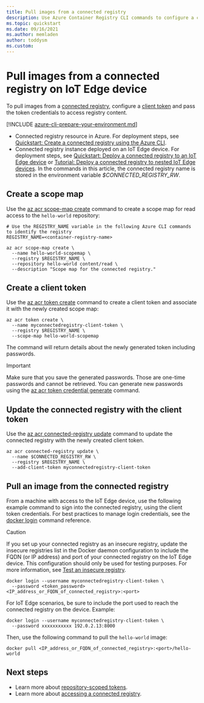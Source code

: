 ```yaml
---
title: Pull images from a connected registry
description: Use Azure Container Registry CLI commands to configure a client token and pull images from a connected registry on an IoT Edge device.
ms.topic: quickstart
ms.date: 09/16/2021
ms.author: memladen
author: toddysm
ms.custom:
---
```


# Pull images from a connected registry on IoT Edge device

To pull images from a [connected registry](intro-connected-registry.md), configure a [client token](overview-connected-registry-access.md#client-tokens) and pass the token credentials to access registry content.

[!INCLUDE [azure-cli-prepare-your-environment.md](../../includes/azure-cli-prepare-your-environment.md)]
* Connected registry resource in Azure. For deployment steps, see [Quickstart: Create a connected registry using the Azure CLI][quickstart-connected-registry-cli].
* Connected registry instance deployed on an IoT Edge device. For deployment steps, see [Quickstart: Deploy a connected registry to an IoT Edge device](quickstart-deploy-connected-registry-iot-edge-cli.md) or [Tutorial: Deploy a connected registry to nested IoT Edge devices](tutorial-deploy-connected-registry-nested-iot-edge-cli.md). In the commands in this article, the connected registry name is stored in the environment variable *$CONNECTED_REGISTRY_RW*.

## Create a scope map

Use the [az acr scope-map create][az-acr-scope-map-create] command to create a scope map for read access to the `hello-world` repository:

```azurecli
# Use the REGISTRY_NAME variable in the following Azure CLI commands to identify the registry
REGISTRY_NAME=<container-registry-name>

az acr scope-map create \
  --name hello-world-scopemap \
  --registry $REGISTRY_NAME \
  --repository hello-world content/read \
  --description "Scope map for the connected registry."
```

## Create a client token

Use the [az acr token create][az-acr-token-create] command to create a client token and associate it with the newly created scope map:

```azurecli
az acr token create \
  --name myconnectedregistry-client-token \
  --registry $REGISTRY_NAME \
  --scope-map hello-world-scopemap
```

The command will return details about the newly generated token including passwords.

  > [!IMPORTANT]
  > Make sure that you save the generated passwords. Those are one-time passwords and cannot be retrieved. You can generate new passwords using the [az acr token credential generate][az-acr-token-credential-generate] command.

## Update the connected registry with the client token

Use the [az acr connected-registry update][az-acr-connected-registry-update] command to update the connected registry with the newly created client token. 

```azurecli
az acr connected-registry update \
  --name $CONNECTED_REGISTRY_RW \
  --registry $REGISTRY_NAME \
  --add-client-token myconnectedregistry-client-token
```

## Pull an image from the connected registry

From a machine with access to the IoT Edge device, use the following example command to sign into the connected registry, using the client token credentials. For best practices to manage login credentials, see the [docker login](https://docs.docker.com/engine/reference/commandline/login/) command reference.

> [!CAUTION]
> If you set up your connected registry as an insecure registry, update the insecure registries list in the Docker daemon configuration to include the FQDN (or IP address) and port of your connected registry on the IoT Edge device. This configuration should only be used for testing purposes. For more information, see [Test an insecure registry](https://docs.docker.com/registry/insecure/).

```
docker login --username myconnectedregistry-client-token \
  --password <token_password> <IP_address_or_FQDN_of_connected_registry>:<port>
```

For IoT Edge scenarios, be sure to include the port used to reach the connected registry on the device. Example:

```
docker login --username myconnectedregistry-client-token \
  --password xxxxxxxxxxx 192.0.2.13:8000
```

Then, use the following command to pull the `hello-world` image:

```
docker pull <IP_address_or_FQDN_of_connected_registry>:<port>/hello-world
```

## Next steps

* Learn more about [repository-scoped tokens](container-registry-repository-scoped-permissions.md).
* Learn more about [accessing a connected registry](overview-connected-registry-access.md).

<!-- LINKS - internal -->
[az-acr-scope-map-create]: /cli/azure/acr/token/#az_acr_token_create
[az-acr-token-create]: /cli/azure/acr/token/#az_acr_token_create
[az-acr-token-credential-generate]: /cli/azure/acr/token/credential#az_acr_token_credential_generate
[az-acr-connected-registry-update]: /cli/azure/acr/connect-registry#az_acr_connected_registry_update] 
[container-registry-intro]: container-registry-intro.md
[quickstart-connected-registry-cli]: quickstart-connected-registry-cli.md